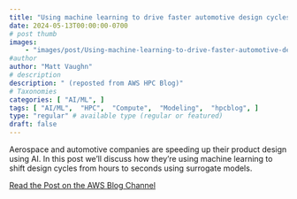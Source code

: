 ```yaml
---
title: "Using machine learning to drive faster automotive design cycles"
date: 2024-05-13T00:00:00-0700
# post thumb
images:
    - "images/post/Using-machine-learning-to-drive-faster-automotive-design-cycles-1120x630.png"
#author
author: "Matt Vaughn"
# description
description: " (reposted from AWS HPC Blog)"
# Taxonomies
categories: [ "AI/ML", ]
tags: [ "AI/ML",  "HPC",  "Compute",  "Modeling",  "hpcblog", ]
type: "regular" # available type (regular or featured)
draft: false
---
```


Aerospace and automotive companies are speeding up their product design using AI. In this post we’ll discuss how they’re using machine learning to shift design cycles from hours to seconds using surrogate models.

<a href="https://aws.amazon.com/blogs/hpc/using-machine-learning-to-drive-faster-automotive-design-cycles/" class="btn btn-primary btn-lg active" role="button" aria-pressed="true" style="margin-top: 8px;">Read the Post on the AWS Blog Channel</a>
